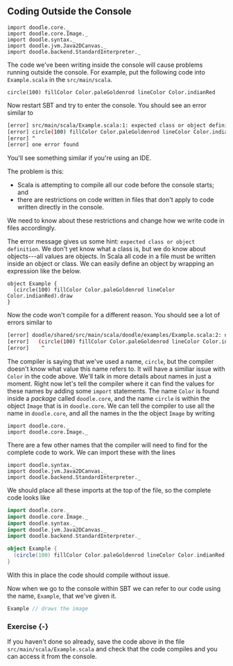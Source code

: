 ## Coding Outside the Console

```tut:invisible
import doodle.core._
import doodle.core.Image._
import doodle.syntax._
import doodle.jvm.Java2DCanvas._
import doodle.backend.StandardInterpreter._
```

The code we've been writing inside the console will cause problems running outside the console. For example, put the following code into `Example.scala` in the `src/main/scala`. 

```tut:silent:book
circle(100) fillColor Color.paleGoldenrod lineColor Color.indianRed
```

Now restart SBT and try to enter the console. You should see an error similar to

```bash
[error] src/main/scala/Example.scala:1: expected class or object definition
[error] circle(100) fillColor Color.paleGoldenrod lineColor Color.indianRed
[error] ^
[error] one error found
```

You'll see something similar if you're using an IDE.

The problem is this:

- Scala is attempting to compile all our code before the console starts; and
- there are restrictions on code written in files that don't apply to code written directly in the console.

We need to know about these restrictions and change how we write code in files accordingly.

The error message gives us some hint: `expected class or object definition`. We don't yet know what a class is, but we do know about objects---all values are objects. In Scala all code in a file must be written inside an object or class. We can easily define an object by wrapping an expression like the below.

```tut:silent:book
object Example {
  (circle(100) fillColor Color.paleGoldenrod lineColor Color.indianRed).draw
}
```

Now the code won't compile for a different reason. You should see a lot of errors similar to

```bash
[error] doodle/shared/src/main/scala/doodle/examples/Example.scala:2: not found: value circle
[error]   (circle(100) fillColor Color.paleGoldenrod lineColor Color.indianRed).draw
[error]    ^
```

The compiler is saying that we've used a name, `circle`, but the compiler doesn't know what value this name refers to.
It will have a similiar issue with `Color` in the code above.
We'll talk in more details about names in just a moment.
Right now let's tell the compiler where it can find the values for these names by adding some `import` statements.
The name `Color` is found inside a *package* called `doodle.core`, and the name `circle` is within the object `Image` that is in `doodle.core`.
We can tell the compiler to use all the name in `doodle.core`, and all the names in the the object `Image` by writing

```tut:silent:book
import doodle.core._
import doodle.core.Image._
```

There are a few other names that the compiler will need to find for the complete code to work. 
We can import these with the lines

```tut:silent:book
import doodle.syntax._
import doodle.jvm.Java2DCanvas._
import doodle.backend.StandardInterpreter._
```

We should place all these imports at the top of the file, so the complete code looks like

```scala
import doodle.core._
import doodle.core.Image._
import doodle.syntax._
import doodle.jvm.Java2DCanvas._
import doodle.backend.StandardInterpreter._

object Example {
  (circle(100) fillColor Color.paleGoldenrod lineColor Color.indianRed).draw
}
```

With this in place the code should compile without issue.

Now when we go to the console within SBT we can refer to our code using the name, `Example`, that we've given it.

```scala
Example // draws the image
```

### Exercise {-}

If you haven't done so already, save the code above in the file `src/main/scala/Example.scala` and check that the code compiles and you can access it from the console.
